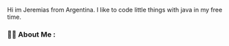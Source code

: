 Hi im Jeremias from Argentina. I like to code little things with java in my free time.
### :woman_technologist: About Me :
